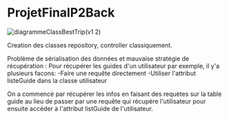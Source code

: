 # ProjetFinalP2Back
![diagrammeClassBestTrip(v1 2)](https://user-images.githubusercontent.com/127097635/228828717-df6b935d-cd22-4149-8f78-b41b87fb065d.jpg)


Creation des classes repository, controller classiquement.

Problème de sérialisation des données et mauvaise stratégie de récupération :
  Pour récupérer les guides d'un utilisateur par exemple, il y'a plusieurs facons:
      -Faire une requête directement
      -Utiliser l'attribut listeGuide dans la classe utilisateur
      
      
 On a commencé par récupérer les infos en faisant des requètes sur la table guide au lieu de passer par une requête qui récupère l'utilisateur pour ensuite accéder à l'attribut listGuide de l'utilisateur.
